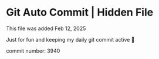 # Git Auto Commit | Hidden File

This file was added Feb 12, 2025

Just for fun and keeping my daily git commit active 🤪

commit number: 3940
